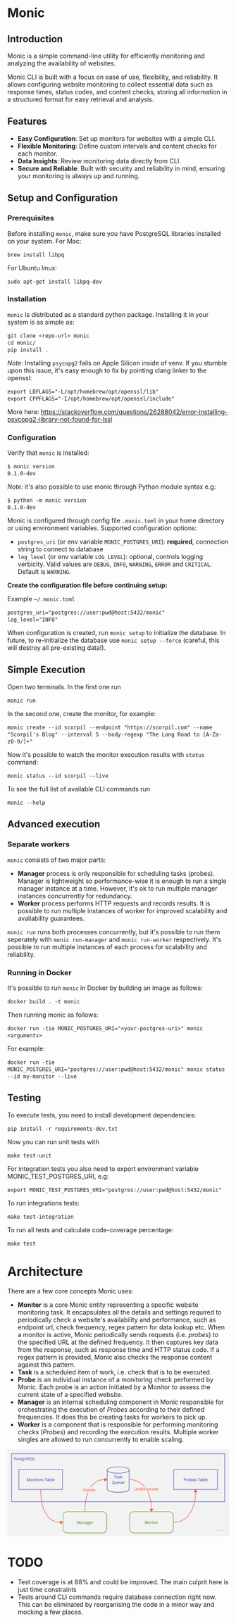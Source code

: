 # Monic

## Introduction

Monic is a simple command-line utility for efficiently monitoring and analyzing the availability of websites.

Monic CLI is built with a focus on ease of use, flexibility, and reliability. It allows configuring website monitoring to collect essential data such as response times, status codes, and content checks, storing all information in a structured format for easy retrieval and analysis.

## Features

- **Easy Configuration**: Set up monitors for websites with a simple CLI.
- **Flexible Monitoring**: Define custom intervals and content checks for each monitor.
- **Data Insights**: Review monitoring data directly from CLI.
- **Secure and Reliable**: Built with security and reliability in mind, ensuring your monitoring is always up and running.

## Setup and Configuration

### Prerequisites
Before installing `monic`, make sure you have PostgreSQL libraries installed on your system. For Mac:
```
brew install libpq
```

For Ubuntu linux:
```
sudo apt-get install libpq-dev
```

### Installation

`monic` is distributed as a standard python package. Installing it in your system is as simple as:

```
git clone <repo-url> monic
cd monic/
pip install .
```

_Note_: Installing `psycopg2` fails on Apple Silicon inside of venv. If you stumble upon this issue, it's easy enough to fix by pointing clang linker to the openssl:

```
export LDFLAGS="-L/opt/homebrew/opt/openssl/lib"
export CPPFLAGS="-I/opt/homebrew/opt/openssl/include"
```

More here: https://stackoverflow.com/questions/26288042/error-installing-psycopg2-library-not-found-for-lssl

### Configuration

Verify that `monic` is installed:
```
$ monic version
0.1.0-dev
```

_Note:_ it's also possible to use monic through Python module syntax e.g:
```
$ python -m monic version
0.1.0-dev
```

Monic is configured through config file `.monic.toml` in your home directory or using environment variables. Supported configuration options:

- `postgres_uri` (or env variable `MONIC_POSTGRES_URI`): **required**, connection string to connect to database
- `log_level` (or env variable `LOG_LEVEL`): optional, controls logging verbicity. Valid values are `DEBUG`, `INFO`, `WARNING`, `ERROR` and `CRITICAL`. Default is `WARNING`.

**Create the configuration file before continuing setup:**

Example `~/.monic.toml`
```
postgres_uri="postgres://user:pwd@host:5432/monic"
log_level="INFO"
```

When configuration is created, run `monic setup` to initialize the database. In future, to re-initialize the database use `monic setup --force` (careful, this will destroy all pre-existing data!).

## Simple Execution

Open two terminals. In the first one run
```
monic run
```

In the second one, create the monitor, for example:
```
monic create --id scorpil --endpoint "https://scorpil.com" --name "Scorpil's Blog" --interval 5 --body-regexp "The Long Road to [A-Za-z0-9/]+"
```

Now it's possible to watch the monitor execution results with `status` command:
```
monic status --id scorpil --live
```

To see the full list of available CLI commands run
```
monic --help
```

## Advanced execution

### Separate workers
`monic` consists of two major parts:
- **Manager** process is only responsible for scheduling tasks (probes). Manager is lightweight so performance-wise it is enough to run a single manager instance at a time. However, it's ok to run multiple manager instances concurrently for redundancy.
- **Worker** process performs HTTP requests and records results. It is possible to run multiple instances of worker for improved scalability and availability guarantees.

`monic run` runs both processes concurrently, but it's possible to run them seperately with `monic run-manager` and `monic run-worker` respectively. It's possible to run multiple instances of each process for scalability and reliability.

### Running in Docker

It's possible to run `monic` in Docker by building an image as follows:

```
docker build . -t monic
```

Then running monic as follows:

```
docker run -tie MONIC_POSTGRES_URI="<your-postgres-uri>" monic <arguments>
```

For example:
```
docker run -tie MONIC_POSTGRES_URI="postgres://user:pwd@host:5432/monic" monic status --id my-monitor --live
```

## Testing

To execute tests, you need to install development dependencies:
```
pip install -r requirements-dev.txt
```

Now you can run unit tests with
```
make test-unit
```

For integration tests you also need to export environment variable MONIC_TEST_POSTGRES_URI, e.g:
```
export MONIC_TEST_POSTGRES_URI="postgres://user:pwd@host:5432/monic"
```

To run integrations tests:
```
make test-integration
```

To run all tests and calculate code-coverage percentage:
```
make test
```

# Architecture

There are a few core concepts Monic uses:

- **Monitor** is a core Monic entity representing a specific website monitoring task. It encapsulates all the details and settings required to periodically check a website's availability and performance, such as endpoint url, check frequency, regex pattern for data lookup etc. When a monitor is active, Monic periodically sends requests (i.e. _probes_) to the specified URL at the defined frequency. It then captures key data from the response, such as response time and HTTP status code. If a regex pattern is provided, Monic also checks the response content against this pattern.
- **Task** is a scheduled item of work, i.e. check that is to be executed.
- **Probe** is an individual instance of a monitoring check performed by Monic. Each probe is an action initiated by a Monitor to assess the current state of a specified website.
- **Manager** is an internal scheduling component in Monic responsible for orchestrating the execution of _Probes_ according to their defined frequencies. It does this be creating tasks for workers to pick up.
- **Worker** is a component that is responsible for performing monitoring checks (_Probes_) and recording the execution results. Multiple worker singles are allowed to run concurrently to enable scaling.

![architecture diagram](./monic-architecture.jpg)

# TODO

- Test coverage is at 88% and could be improved. The main culprit here is just time constraints
- Tests around CLI commands require database connection right now. This can be eliminated by reorganising the code in a minor way and mocking a few places.
